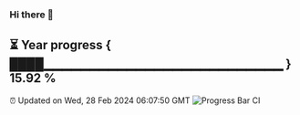 ### Hi there 👋
⏳ Year progress { ████▁▁▁▁▁▁▁▁▁▁▁▁▁▁▁▁▁▁▁▁▁▁▁▁▁▁ } 15.92 %
---
⏰ Updated on Wed, 28 Feb 2024 06:07:50 GMT
![Progress Bar CI](https://github.com/Moyi321/Moyi321/workflows/Progress%20Bar%20CI/badge.svg)
